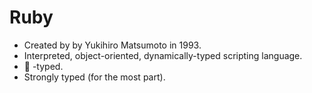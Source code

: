 # Ruby

- Created by by Yukihiro Matsumoto in 1993.
- Interpreted, object-oriented, dynamically-typed scripting language.
- 🦆 -typed.
- Strongly typed (for the most part).
